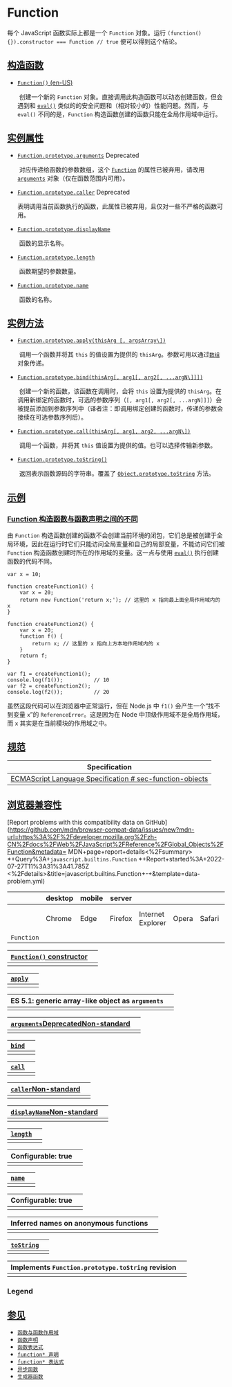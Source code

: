 # Function

每个 JavaScript 函数实际上都是一个 `Function` 对象。运行 `(function(){}).constructor === Function // true` 便可以得到这个结论。

## [构造函数](https://developer.mozilla.org/zh-CN/docs/Web/JavaScript/Reference/Global_Objects/Function#构造函数)

- [`Function()` (en-US)](https://developer.mozilla.org/en-US/docs/Web/JavaScript/Reference/Global_Objects/Function/Function)

  ​    创建一个新的 `Function` 对象。直接调用此构造函数可以动态创建函数，但会遇到和 [`eval()`](https://developer.mozilla.org/zh-CN/docs/Web/JavaScript/Reference/Global_Objects/eval) 类似的的安全问题和（相对较小的）性能问题。然而，与 `eval()` 不同的是，`Function` 构造函数创建的函数只能在全局作用域中运行。  

## [实例属性](https://developer.mozilla.org/zh-CN/docs/Web/JavaScript/Reference/Global_Objects/Function#实例属性)

- [`Function.prototype.arguments`](https://developer.mozilla.org/zh-CN/docs/Web/JavaScript/Reference/Global_Objects/Function/arguments)     Deprecated

  ​    对应传递给函数的参数数组，这个 [`Function`](https://developer.mozilla.org/zh-CN/docs/Web/JavaScript/Reference/Global_Objects/Function) 的属性已被弃用，请改用 [`arguments`](https://developer.mozilla.org/zh-CN/docs/Web/JavaScript/Reference/Functions/arguments) 对象（仅在函数范围内可用）。  

- [`Function.prototype.caller`](https://developer.mozilla.org/zh-CN/docs/Web/JavaScript/Reference/Global_Objects/Function/caller)     Deprecated

  ​    表明调用当前函数执行的函数，此属性已被弃用，且仅对一些不严格的函数可用。  

- [`Function.prototype.displayName`](https://developer.mozilla.org/zh-CN/docs/Web/JavaScript/Reference/Global_Objects/Function/displayName)

  ​    函数的显示名称。  

- [`Function.prototype.length`](https://developer.mozilla.org/zh-CN/docs/Web/JavaScript/Reference/Global_Objects/Function/length)

  ​    函数期望的参数数量。  

- [`Function.prototype.name`](https://developer.mozilla.org/zh-CN/docs/Web/JavaScript/Reference/Global_Objects/Function/name)

  ​    函数的名称。  

## [实例方法](https://developer.mozilla.org/zh-CN/docs/Web/JavaScript/Reference/Global_Objects/Function#实例方法)

- [`Function.prototype.apply(thisArg [, argsArray\])`](https://developer.mozilla.org/zh-CN/docs/Web/JavaScript/Reference/Global_Objects/Function/apply)

  ​    调用一个函数并将其 `this` 的值设置为提供的 `thisArg`。参数可用以通过[`数组`](https://developer.mozilla.org/zh-CN/docs/Web/JavaScript/Reference/Global_Objects/Array)对象传递。  

- [`Function.prototype.bind(thisArg[, arg1[, arg2[, ...argN\]]])`](https://developer.mozilla.org/zh-CN/docs/Web/JavaScript/Reference/Global_Objects/Function/bind)

  ​    创建一个新的函数，该函数在调用时，会将 `this` 设置为提供的 `thisArg`。在调用新绑定的函数时，可选的参数序列（`[, arg1[, arg2[, ...argN]]]`）会被提前添加到参数序列中（译者注：即调用绑定创建的函数时，传递的参数会接续在可选参数序列后）。  

- [`Function.prototype.call(thisArg[, arg1, arg2, ...argN\])`](https://developer.mozilla.org/zh-CN/docs/Web/JavaScript/Reference/Global_Objects/Function/call)

  ​    调用一个函数，并将其 `this` 值设置为提供的值。也可以选择传输新参数。  

- [`Function.prototype.toString()`](https://developer.mozilla.org/zh-CN/docs/Web/JavaScript/Reference/Global_Objects/Function/toString)

  ​    返回表示函数源码的字符串。覆盖了 [`Object.prototype.toString`](https://developer.mozilla.org/zh-CN/docs/Web/JavaScript/Reference/Global_Objects/Object/toString) 方法。  

## [示例](https://developer.mozilla.org/zh-CN/docs/Web/JavaScript/Reference/Global_Objects/Function#示例)

### [Function 构造函数与函数声明之间的不同](https://developer.mozilla.org/zh-CN/docs/Web/JavaScript/Reference/Global_Objects/Function#function_构造函数与函数声明之间的不同)

由 `Function` 构造函数创建的函数不会创建当前环境的闭包，它们总是被创建于全局环境，因此在运行时它们只能访问全局变量和自己的局部变量，不能访问它们被 `Function` 构造函数创建时所在的作用域的变量。这一点与使用 [`eval()`](https://developer.mozilla.org/zh-CN/docs/Web/JavaScript/Reference/Global_Objects/eval) 执行创建函数的代码不同。

```
var x = 10;

function createFunction1() {
    var x = 20;
    return new Function('return x;'); // 这里的 x 指向最上面全局作用域内的 x
}

function createFunction2() {
    var x = 20;
    function f() {
        return x; // 这里的 x 指向上方本地作用域内的 x
    }
    return f;
}

var f1 = createFunction1();
console.log(f1());          // 10
var f2 = createFunction2();
console.log(f2());          // 20
```

虽然这段代码可以在浏览器中正常运行，但在 Node.js 中 `f1()` 会产生一个“找不到变量 `x`”的 `ReferenceError`。这是因为在 Node 中顶级作用域不是全局作用域，而 `x` 其实是在当前模块的作用域之中。

## [规范](https://developer.mozilla.org/zh-CN/docs/Web/JavaScript/Reference/Global_Objects/Function#规范)

| Specification                                                |
| ------------------------------------------------------------ |
| [ECMAScript Language Specification  # sec-function-objects](https://tc39.es/ecma262/multipage/fundamental-objects.html#sec-function-objects) |

## [浏览器兼容性](https://developer.mozilla.org/zh-CN/docs/Web/JavaScript/Reference/Global_Objects/Function#浏览器兼容性)

[Report problems with this compatibility data on GitHub](https://github.com/mdn/browser-compat-data/issues/new?mdn-url=https%3A%2F%2Fdeveloper.mozilla.org%2Fzh-CN%2Fdocs%2FWeb%2FJavaScript%2FReference%2FGlobal_Objects%2FFunction&metadata= MDN+page+report+details<%2Fsummary> *+Query%3A+`javascript.builtins.Function` *+Report+started%3A+2022-07-27T11%3A31%3A41.785Z <%2Fdetails>&title=javascript.builtins.Function+-+&template=data-problem.yml)

|            | desktop | mobile | server  |                   |       |        |                |                     |               |               |                  |                 |      |         |
| ---------- | ------- | ------ | ------- | ----------------- | ----- | ------ | -------------- | ------------------- | ------------- | ------------- | ---------------- | --------------- | ---- | ------- |
|            | Chrome  | Edge   | Firefox | Internet Explorer | Opera | Safari | Chrome Android | Firefox for Android | Opera Android | Safari on iOS | Samsung Internet | WebView Android | Deno | Node.js |
| `Function` |         |        |         |                   |       |        |                |                     |               |               |                  |                 |      |         |

| [`Function()` constructor](https://developer.mozilla.org/en-US/docs/Web/JavaScript/Reference/Global_Objects/Function/Function) |      |
| ------------------------------------------------------------ | ---- |
|                                                              |      |

| [`apply`](https://developer.mozilla.org/en-US/docs/Web/JavaScript/Reference/Global_Objects/Function/apply) |      |
| ------------------------------------------------------------ | ---- |
|                                                              |      |

| ES 5.1: generic array-like object as `arguments` |      |
| ------------------------------------------------ | ---- |
|                                                  |      |

| [`arguments`DeprecatedNon-standard](https://developer.mozilla.org/en-US/docs/Web/JavaScript/Reference/Global_Objects/Function/arguments) |      |
| ------------------------------------------------------------ | ---- |
|                                                              |      |

| [`bind`](https://developer.mozilla.org/en-US/docs/Web/JavaScript/Reference/Global_Objects/Function/bind) |      |
| ------------------------------------------------------------ | ---- |
|                                                              |      |

| [`call`](https://developer.mozilla.org/en-US/docs/Web/JavaScript/Reference/Global_Objects/Function/call) |      |
| ------------------------------------------------------------ | ---- |
|                                                              |      |

| [`caller`Non-standard](https://developer.mozilla.org/en-US/docs/Web/JavaScript/Reference/Global_Objects/Function/caller) |      |
| ------------------------------------------------------------ | ---- |
|                                                              |      |

| [`displayName`Non-standard](https://developer.mozilla.org/en-US/docs/Web/JavaScript/Reference/Global_Objects/Function/displayName) |      |
| ------------------------------------------------------------ | ---- |
|                                                              |      |

| [`length`](https://developer.mozilla.org/en-US/docs/Web/JavaScript/Reference/Global_Objects/Function/length) |      |
| ------------------------------------------------------------ | ---- |
|                                                              |      |

| Configurable: true |      |
| ------------------ | ---- |
|                    |      |

| [`name`](https://developer.mozilla.org/en-US/docs/Web/JavaScript/Reference/Global_Objects/Function/name) |      |
| ------------------------------------------------------------ | ---- |
|                                                              |      |

| Configurable: true |      |
| ------------------ | ---- |
|                    |      |

| Inferred names on anonymous functions |      |
| ------------------------------------- | ---- |
|                                       |      |

| [`toString`](https://developer.mozilla.org/en-US/docs/Web/JavaScript/Reference/Global_Objects/Function/toString) |      |
| ------------------------------------------------------------ | ---- |
|                                                              |      |

| Implements `Function.prototype.toString` revision |      |
| ------------------------------------------------- | ---- |
|                                                   |      |

### Legend



## [参见](https://developer.mozilla.org/zh-CN/docs/Web/JavaScript/Reference/Global_Objects/Function#参见)

- [`函数与函数作用域`](https://developer.mozilla.org/zh-CN/docs/Web/JavaScript/Reference/Functions)
- [`函数声明`](https://developer.mozilla.org/zh-CN/docs/Web/JavaScript/Reference/Statements/function)
- [`函数表达式`](https://developer.mozilla.org/zh-CN/docs/Web/JavaScript/Reference/Operators/function)
- [`function* 声明`](https://developer.mozilla.org/zh-CN/docs/Web/JavaScript/Reference/Statements/function*)
- [`function* 表达式`](https://developer.mozilla.org/zh-CN/docs/Web/JavaScript/Reference/Operators/function*)
- [`异步函数`](https://developer.mozilla.org/zh-CN/docs/Web/JavaScript/Reference/Global_Objects/AsyncFunction)
- [`生成器函数`](https://developer.mozilla.org/zh-CN/docs/Web/JavaScript/Reference/Global_Objects/GeneratorFunction)